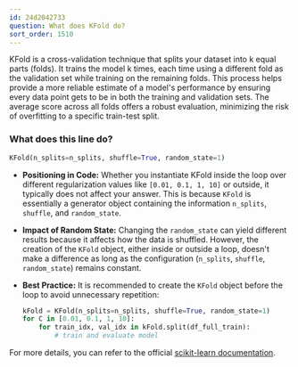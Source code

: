 ```yaml
---
id: 24d2042733
question: What does KFold do?
sort_order: 1510
---
```


KFold is a cross-validation technique that splits your dataset into k equal parts (folds). It trains the model k times, each time using a different fold as the validation set while training on the remaining folds. This process helps provide a more reliable estimate of a model's performance by ensuring every data point gets to be in both the training and validation sets. The average score across all folds offers a robust evaluation, minimizing the risk of overfitting to a specific train-test split.

### What does this line do?

```python
KFold(n_splits=n_splits, shuffle=True, random_state=1)
```

- **Positioning in Code:** Whether you instantiate KFold inside the loop over different regularization values like `[0.01, 0.1, 1, 10]` or outside, it typically does not affect your answer. This is because `KFold` is essentially a generator object containing the information `n_splits`, `shuffle`, and `random_state`.

- **Impact of Random State:** Changing the `random_state` can yield different results because it affects how the data is shuffled. However, the creation of the `KFold` object, either inside or outside a loop, doesn't make a difference as long as the configuration (`n_splits`, `shuffle`, `random_state`) remains constant.

- **Best Practice:** It is recommended to create the `KFold` object before the loop to avoid unnecessary repetition:

  ```python
  kFold = KFold(n_splits=n_splits, shuffle=True, random_state=1)
  for C in [0.01, 0.1, 1, 10]:
      for train_idx, val_idx in kFold.split(df_full_train):
          # train and evaluate model
  ```

For more details, you can refer to the official [scikit-learn documentation](https://scikit-learn.org/stable/modules/generated/sklearn.model_selection.KFold.html).